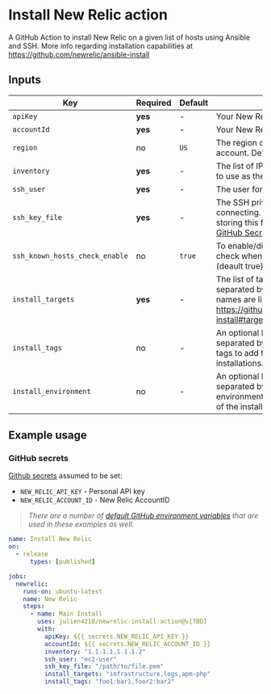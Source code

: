 # Install New Relic action

A GitHub Action to install New Relic on a given list of hosts using Ansible and SSH. More info regarding installation capabilities at https://github.com/newrelic/ansible-install


## Inputs

| Key              | Required | Default | Description |
| ---------------- | -------- | ------- | ----------- |
| `apiKey`         | **yes**  | -       | Your New Relic [User API key](https://docs.newrelic.com/docs/apis/intro-apis/new-relic-api-keys/#api-table). |
| `accountId` | **yes** | - | Your New Relic AccountID. |
| `region` | no | `US` | The region of your New Relic account. Default: `US` |
| `inventory` | **yes** | - | The list of IPs delimited by commas to use as the source inventory. |
| `ssh_user` | **yes** | - | The user for the ssh connection. |
| `ssh_key_file` | **yes**  | - | The SSH private key file to use for connecting. Note, ensure you're storing this file securely, using [GitHub Secrets](https://docs.github.com/en/actions/security-guides/using-secrets-in-github-actions) for example. |
| `ssh_known_hosts_check_enable` | no  | `true` | To enable/disable the known host check when connecting with SSH (deault true). |
| `install_targets` | **yes**  | - | The list of targets to install separated by commas. Target names are listed on https://github.com/newrelic/ansible-install#targets-required . |
| `install_tags` | no  | - | An optional list of key:value pairs separated by commas representing tags to add to any of the installations. |
| `install_environment` | no  | - | An optional list of key:value pairs separated by commas representing environment variables to pass to any of the installations. |

## Example usage

### GitHub secrets

[Github secrets](https://docs.github.com/en/actions/security-guides/encrypted-secrets#about-encrypted-secrets) assumed to be set:
* `NEW_RELIC_API_KEY` - Personal API key
* `NEW_RELIC_ACCOUNT_ID` - New Relic AccountID

>*There are a number of [default GitHub environment variables](https://docs.github.com/en/actions/learn-github-actions/variables#default-environment-variables) that are used in these examples as well.*


```yaml
name: Install New Relic
on:
  - release
      types: [published]

jobs:
  newrelic:
    runs-on: ubuntu-latest
    name: New Relic
    steps:
      - name: Main Install
        uses: julien4218/newrelic-install-action@v[TBD]
        with:
          apiKey: ${{ secrets.NEW_RELIC_API_KEY }}
          accountId: ${{ secrets.NEW_RELIC_ACCOUNT_ID }}
          inventory: "1.1.1.1,1.1.1.2"
          ssh_user: "ec2-user"
          ssh_key_file: "/path/to/file.pem"
          install_targets: "infrastructure,logs,apm-php"
          install_tags: "foo1:bar1,foor2:bar2"
```
